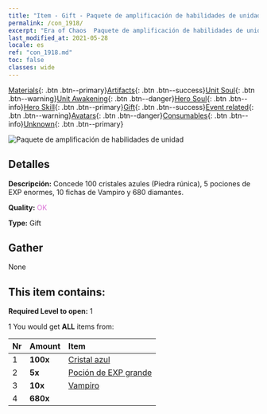 ```yaml
---
title: "Item - Gift - Paquete de amplificación de habilidades de unidad"
permalink: /con_1918/
excerpt: "Era of Chaos  Paquete de amplificación de habilidades de unidad"
last_modified_at: 2021-05-28
locale: es
ref: "con_1918.md"
toc: false
classes: wide
---
```

 [Materials](/ItemsES/){: .btn .btn--primary}[Artifacts](/ItemsES/Artifacts/){: .btn .btn--success}[Unit Soul](/ItemsES/UnitSoul/){: .btn .btn--warning}[Unit Awakening](/ItemsES/UnitAwakening/){: .btn .btn--danger}[Hero Soul](/ItemsES/HeroSoul/){: .btn .btn--info}[Hero Skill](/ItemsES/HeroSkill/){: .btn .btn--primary}[Gift](/ItemsES/Gift/){: .btn .btn--success}[Event related](/ItemsES/Events/){: .btn .btn--warning}[Avatars](/ItemsES/Avatars/){: .btn .btn--danger}[Consumables](/ItemsES/Consumables/){: .btn .btn--info}[Unknown](/ItemsES/Unknown/){: .btn .btn--primary}

 ![Paquete de amplificación de habilidades de unidad](/images/t/i_907541.png)

## Detalles
 **Descripción:** Concede 100 cristales azules (Piedra rúnica), 5 pociones de EXP enormes, 10 fichas de Vampiro y 680 diamantes.

 **Quality:** <span style="color: #DA70D6">OK</span>

 **Type:** Gift

## Gather

  None

## This item contains:

 **Required Level to open:** 1

 1 You would get **ALL** items  from:

  | Nr | Amount |     Item    |
  |:---|:-------|:------------|
  | 1 |  **100x** | [Cristal azul](/ItemsES/con_716/) |  | 
  | 2 |  **5x** | [Poción de EXP grande](/ItemsES/con_702/) |  | 
  | 3 |  **10x** | [Vampiro](/ItemsES/unt_211/) |  | 
  | 4 |  **680x** | <i class="fas fa-gem"/> |  | 
